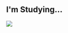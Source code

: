 ## I'm Studying...
![](https://skillicons.dev/icons?&perline=12&i=ruby,ts,react,nextjs,go,cpp,git)

